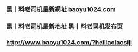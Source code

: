 ### 黑丨料老司机最新網址 [baoyu1024.com](http://www.baoyu1024.com/?heiliaolaosiji) 
### 黑丨料老司机最新地址 黑丨料老司机发布页
### http://www.baoyu1024.com/?heiliaolaosiji

